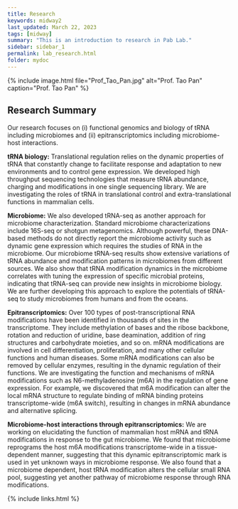 ```yaml
---
title: Research
keywords: midway2
last_updated: March 22, 2023
tags: [midway]
summary: "This is an introduction to research in Pab Lab."
sidebar: sidebar_1
permalink: lab_research.html
folder: mydoc
---
```


{% include image.html file="Prof_Tao_Pan.jpg" alt="Prof. Tao Pan" caption="Prof. Tao Pan" %}

## Research Summary
Our research focuses on 
(i) functional genomics and biology of tRNA including microbiomes and
(ii) epitranscriptomics including microbiome-host interactions.

**tRNA biology:** Translational regulation relies on the dynamic properties of tRNA that constantly change to facilitate response and adaptation to new environments and to control gene expression. We developed high throughput sequencing technologies that measure tRNA abundance, charging and modifications in one single sequencing library. We are investigating the roles of tRNA in translational control and extra-translational functions in mammalian cells.

**Microbiome:** We also developed tRNA-seq as another approach for microbiome characterization. Standard microbiome characterizations include 16S-seq or shotgun metagenomics. Although powerful, these DNA-based methods do not directly report the microbiome activity such as dynamic gene expression which requires the studies of RNA in the microbiome. Our microbiome tRNA-seq results show extensive variations of tRNA abundance and modification patterns in microbiomes from different sources. We also show that tRNA modification dynamics in the microbiome correlates with tuning the expression of specific microbial proteins, indicating that tRNA-seq can provide new insights in microbiome biology. We are further developing this approach to explore the potentials of tRNA-seq to study microbiomes from humans and from the oceans.

**Epitranscriptomics:** Over 100 types of post-transcriptional RNA modifications have been identified in thousands of sites in the transcriptome. They include methylation of bases and the ribose backbone, rotation and reduction of uridine, base deamination, addition of ring structures and carbohydrate moieties, and so on. mRNA modifications are involved in cell differentiation, proliferation, and many other cellular functions and human diseases. Some mRNA modifications can also be removed by cellular enzymes, resulting in the dynamic regulation of their functions. We are investigating the function and mechanisms of mRNA modifications such as N6-methyladenosine (m6A) in the regulation of gene expression. For example, we discovered that m6A modification can alter the local mRNA structure to regulate binding of mRNA binding proteins transcriptome-wide (m6A switch), resulting in changes in mRNA abundance and alternative splicing.

**Microbiome-host interactions through epitranscriptomics:** We are working on elucidating the function of mammalian host mRNA and tRNA modifications in response to the gut microbiome. We found that microbiome reprograms the host m6A modifications transcriptome-wide in a tissue-dependent manner, suggesting that this dynamic epitranscriptomic mark is used in yet unknown ways in microbiome response. We also found that a microbiome dependent, host tRNA modification alters the cellular small RNA pool, suggesting yet another pathway of microbiome response through RNA modifications.







{% include links.html %}
